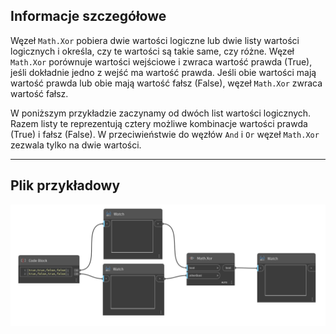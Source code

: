 ## Informacje szczegółowe
Węzeł `Math.Xor` pobiera dwie wartości logiczne lub dwie listy wartości logicznych i określa, czy te wartości są takie same, czy różne. Węzeł `Math.Xor` porównuje wartości wejściowe i zwraca wartość prawda (True), jeśli dokładnie jedno z wejść ma wartość prawda. Jeśli obie wartości mają wartość prawda lub obie mają wartość fałsz (False), węzeł `Math.Xor` zwraca wartość fałsz.

W poniższym przykładzie zaczynamy od dwóch list wartości logicznych. Razem listy te reprezentują cztery możliwe kombinacje wartości prawda (True) i fałsz (False). W przeciwieństwie do węzłów `And` i `Or` węzeł `Math.Xor` zezwala tylko na dwie wartości.
___
## Plik przykładowy

![Math.Xor](./DSCore.Math.Xor_img.jpg)
